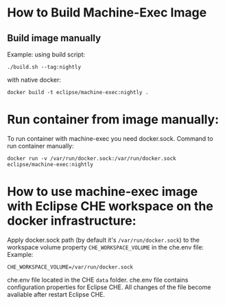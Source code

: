 # How to Build Machine-Exec Image

## Build image manually
Example:
using build script:

```
./build.sh --tag:nightly
```

with native docker:

```
docker build -t eclipse/machine-exec:nightly .
```

# Run container from image manually:
To run container with machine-exec you need docker.sock. Command to run container manually:

```
docker run -v /var/run/docker.sock:/var/run/docker.sock eclipse/machine-exec:nightly
```

# How to use machine-exec image with Eclipse CHE workspace on the docker infrastructure:
Apply docker.sock path (by default it's `/var/run/docker.sock`) to the workspace volume property `CHE_WORKSPACE_VOLUME` in the che.env file:
Example:

```
CHE_WORKSPACE_VOLUME=/var/run/docker.sock
```

che.env file located in the CHE `data` folder. che.env file contains configuration properties for Eclipse CHE. All changes of the file become avaliable after restart Eclipse CHE.
